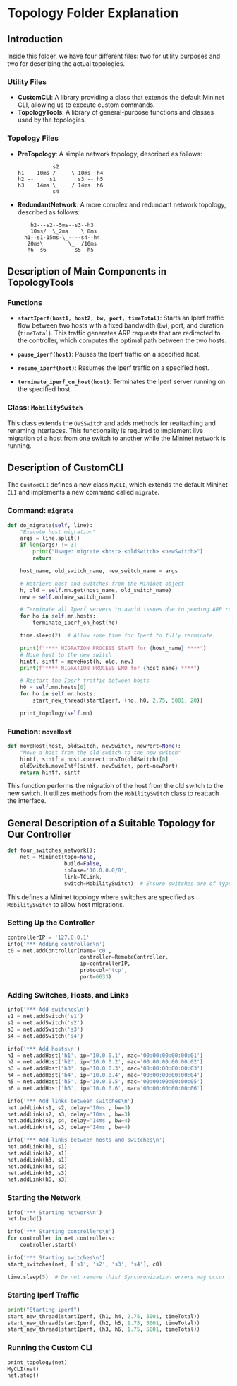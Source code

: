 # Topology Folder Explanation

## Introduction

Inside this folder, we have four different files: two for utility purposes and two for describing the actual topologies.

### Utility Files

- **CustomCLI**: A library providing a class that extends the default Mininet CLI, allowing us to execute custom commands.
- **TopologyTools**: A library of general-purpose functions and classes used by the topologies.

### Topology Files

- **PreTopology**: A simple network topology, described as follows:
    ```
               s2
    h1    10ms /     \ 10ms  h4
    h2 --     s1       s3 -- h5
    h3    14ms \     / 14ms  h6
               s4
    ```

- **RedundantNetwork**: A more complex and redundant network topology, described as follows:
    ```
        h2---s2--5ms--s3--h3
        10ms/  \_2ms    \ 8ms
      h1--s1-15ms-\_----s4--h4
       20ms\        \_  /10ms
       h6--s6         s5--h5
    ```

## Description of Main Components in TopologyTools

### Functions

- **`startIperf(host1, host2, bw, port, timeTotal)`**: Starts an Iperf traffic flow between two hosts with a fixed bandwidth (`bw`), port, and duration (`timeTotal`). This traffic generates ARP requests that are redirected to the controller, which computes the optimal path between the two hosts.
  
- **`pause_iperf(host)`**: Pauses the Iperf traffic on a specified host.

- **`resume_iperf(host)`**: Resumes the Iperf traffic on a specified host.

- **`terminate_iperf_on_host(host)`**: Terminates the Iperf server running on the specified host.

### Class: `MobilitySwitch`

This class extends the `OVSSwitch` and adds methods for reattaching and renaming interfaces. This functionality is required to implement live migration of a host from one switch to another while the Mininet network is running.

## Description of CustomCLI

The `CustomCLI` defines a new class `MyCLI`, which extends the default Mininet `CLI` and implements a new command called `migrate`. 

### Command: `migrate`

```python
def do_migrate(self, line):
    "Execute host migration"
    args = line.split()
    if len(args) != 3:
        print("Usage: migrate <host> <oldSwitch> <newSwitch>")      
        return

    host_name, old_switch_name, new_switch_name = args

    # Retrieve host and switches from the Mininet object
    h, old = self.mn.get(host_name, old_switch_name)
    new = self.mn[new_switch_name]

    # Terminate all Iperf servers to avoid issues due to pending ARP requests
    for ho in self.mn.hosts:
        terminate_iperf_on_host(ho)

    time.sleep(2)  # Allow some time for Iperf to fully terminate

    print(f"**** MIGRATION PROCESS START for {host_name} ****")
    # Move host to the new switch
    hintf, sintf = moveHost(h, old, new)
    print(f"**** MIGRATION PROCESS END for {host_name} ****")

    # Restart the Iperf traffic between hosts
    h0 = self.mn.hosts[0]
    for ho in self.mn.hosts:
        start_new_thread(startIperf, (ho, h0, 2.75, 5001, 20))

    print_topology(self.mn)
```

### Function: `moveHost`

```python
def moveHost(host, oldSwitch, newSwitch, newPort=None):
    "Move a host from the old switch to the new switch"
    hintf, sintf = host.connectionsTo(oldSwitch)[0]
    oldSwitch.moveIntf(sintf, newSwitch, port=newPort)
    return hintf, sintf
```

This function performs the migration of the host from the old switch to the new switch. It utilizes methods from the `MobilitySwitch` class to reattach the interface.

## General Description of a Suitable Topology for Our Controller

```python
def four_switches_network():
    net = Mininet(topo=None,
                  build=False,
                  ipBase='10.0.0.0/8', 
                  link=TCLink, 
                  switch=MobilitySwitch)  # Ensure switches are of type MobilitySwitch!
```

This defines a Mininet topology where switches are specified as `MobilitySwitch` to allow host migrations.

### Setting Up the Controller

```python
controllerIP = '127.0.0.1'
info('*** Adding controller\n')
c0 = net.addController(name='c0',
                       controller=RemoteController,
                       ip=controllerIP,
                       protocol='tcp',
                       port=6633)
```

### Adding Switches, Hosts, and Links

```python
info('*** Add switches\n')
s1 = net.addSwitch('s1')
s2 = net.addSwitch('s2')
s3 = net.addSwitch('s3')
s4 = net.addSwitch('s4')

info('*** Add hosts\n')
h1 = net.addHost('h1', ip='10.0.0.1', mac='00:00:00:00:00:01')
h2 = net.addHost('h2', ip='10.0.0.2', mac='00:00:00:00:00:02')
h3 = net.addHost('h3', ip='10.0.0.3', mac='00:00:00:00:00:03')
h4 = net.addHost('h4', ip='10.0.0.4', mac='00:00:00:00:00:04')
h5 = net.addHost('h5', ip='10.0.0.5', mac='00:00:00:00:00:05')
h6 = net.addHost('h6', ip='10.0.0.6', mac='00:00:00:00:00:06')

info('*** Add links between switches\n')
net.addLink(s1, s2, delay='10ms', bw=3)
net.addLink(s2, s3, delay='10ms', bw=3)
net.addLink(s1, s4, delay='14ms', bw=4)
net.addLink(s4, s3, delay='14ms', bw=4)

info('*** Add links between hosts and switches\n')
net.addLink(h1, s1)
net.addLink(h2, s1)
net.addLink(h3, s1)
net.addLink(h4, s3)
net.addLink(h5, s3)
net.addLink(h6, s3)
```

### Starting the Network

```python
info('*** Starting network\n')
net.build()

info('*** Starting controllers\n')
for controller in net.controllers:
    controller.start()

info('*** Starting switches\n')
start_switches(net, ['s1', 's2', 's3', 's4'], c0)

time.sleep(5)  # Do not remove this! Synchronization errors may occur if traffic starts too early.
```

### Starting Iperf Traffic

```python
print("Starting iperf")
start_new_thread(startIperf, (h1, h4, 2.75, 5001, timeTotal))
start_new_thread(startIperf, (h2, h5, 1.75, 5001, timeTotal))
start_new_thread(startIperf, (h3, h6, 1.75, 5001, timeTotal))
```

### Running the Custom CLI

```python
print_topology(net)
MyCLI(net)
net.stop()
```
